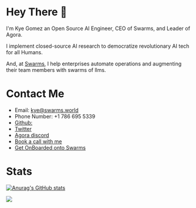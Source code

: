 # Hey There 👋
I'm Kye Gomez an Open Source AI Engineer, CEO of Swarms, and Leader of Agora.

I implement closed-source AI research to democratize revolutionary AI tech for all Humans.

And, at [Swarms](https://github.com/kyegomez/swarms), I help enterprises automate operations and augmenting their team members with swarms of llms.


# Contact Me
- Email: kye@swarms.world
- Phone Number: +1 786 695 5339
- [Github:](https://github.com/users/kyegomez)
- [Twitter](https://x.com/KyeGomezB)
- [Agora discord](https://discord.gg/Nv8mYDnR)
- [Book a call with me](https://cal.com/swarms)
- [Get OnBoarded onto Swarms](https://cal.com/swarms/swarms-onboarding-session)

# Stats
[![Anurag's GitHub stats](https://github-readme-stats.vercel.app/api?username=kyegomez)](https://github.com/kyegomez/github-readme-stats)

<a href="https://polar.sh/kyegomez"><img src="https://polar.sh/embed/fund-our-backlog.svg?org=kyegomez" /></a>

